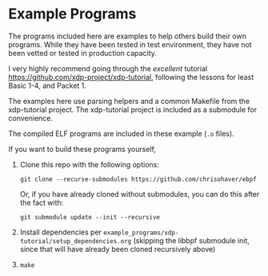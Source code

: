 # Example Programs

The programs included here are examples to help others build their own programs.  While they have been tested
in test environment, they have not been vetted or tested in production capacity.

I very highly recommend going through the *excellent* tutorial https://github.com/xdp-project/xdp-tutorial, following
the lessons for least Basic 1-4, and Packet 1.

The examples here use parsing helpers and a common Makefile from the xdp-tutorial project. The xdp-tutorial project is
included as a submodule for convenience.

The compiled ELF programs are included in these example (`.o` files).

If you want to build these programs yourself,
1. Clone this repo with the following options:

   ```
   git clone --recurse-submodules https://github.com/chrisohaver/ebpf
   ```

   Or, if you have already cloned without submodules, you can do this after the fact with:

   ```
   git submodule update --init --recursive
   ```

2. Install dependencies per `example_programs/xdp-tutorial/setup_dependencies.org` (skipping the libbpf submodule init,
   since that will have already been cloned recursively above)
3. `make`
